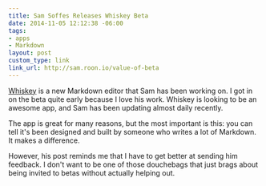 ```yaml
---
title: Sam Soffes Releases Whiskey Beta
date: 2014-11-05 12:12:38 -06:00
tags:
- apps
- Markdown
layout: post
custom_type: link
link_url: http://sam.roon.io/value-of-beta
---
```


[Whiskey](http://usewhiskey.com/) is a new Markdown editor that Sam has been working on. I got in on the beta quite early because I love his work. Whiskey is looking to be an awesome app, and Sam has been updating almost daily recently.

The app is great for many reasons, but the most important is this: you can tell it's been designed and built by someone who writes a lot of Markdown. It makes a difference.

However, his post reminds me that I have to get better at sending him feedback. I don't want to be one of those douchebags that just brags about being invited to betas without actually helping out.
